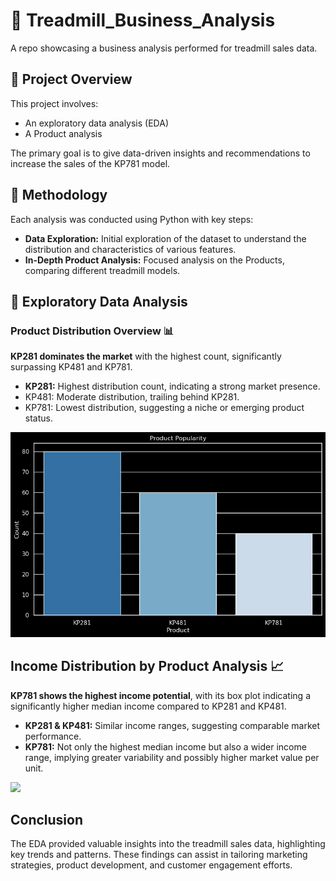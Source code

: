 # 🏃 Treadmill_Business_Analysis
A repo showcasing a business analysis performed for treadmill sales data.

## 🔎 Project Overview
This project involves:
- An exploratory data analysis (EDA)
- A Product analysis 

The primary goal is to give data-driven insights and recommendations to increase the sales of the KP781 model.

## 📝 Methodology
Each analysis was conducted using Python with key steps:

- **Data Exploration:** Initial exploration of the dataset to understand the distribution and characteristics of various features.
- **In-Depth Product Analysis:** Focused analysis on the Products, comparing different treadmill models.

## 👀 Exploratory Data Analysis

### Product Distribution Overview 📊

**KP281 dominates the market** with the highest count, significantly surpassing KP481 and KP781. 

- **KP281:** Highest distribution count, indicating a strong market presence.
- KP481: Moderate distribution, trailing behind KP281.
- KP781: Lowest distribution, suggesting a niche or emerging product status.

![](images/product_popularity.png)

## Income Distribution by Product Analysis 📈

**KP781 shows the highest income potential**, with its box plot indicating a significantly higher median income compared to KP281 and KP481.

- **KP281 & KP481:** Similar income ranges, suggesting comparable market performance.
- **KP781:** Not only the highest median income but also a wider income range, implying greater variability and possibly higher market value per unit.

![](income_dist_by_product.png)


## Conclusion
The EDA provided valuable insights into the treadmill sales data, highlighting key trends and patterns. These findings can assist in tailoring marketing strategies, product development, and customer engagement efforts.
